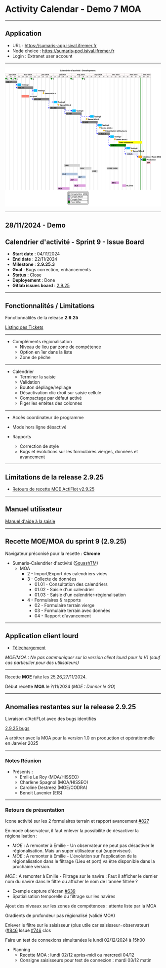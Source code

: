 # Activity Calendar - Demo 7 MOA

---

## Application

- URL : https://sumaris-app.isival.ifremer.fr
- Node choice : https://sumaris-pod.isival.ifremer.fr
- Login : Extranet user account

---

![rec-activity-calendar-planning](/projects/activity-calendar/not/images/refonte-activity-calendar-planning-sprints.svg)

---

## 28/11/2024 - Demo

## Calendrier d'activité - Sprint 9 - Issue Board

- **Start date** : 04/11/2024
- **End date** : 22/11/2024
- **Milestone** : **2.9.25.3**
- **Goal** : Bugs correction, enhancements
- **Status** : Close
- **Deployement** : Done
- **Gitlab issues board** : [2.9.25](https://gitlab.ifremer.fr/sih-public/sumaris/sumaris-app/-/boards/873?label_name[]=ACTIFLOT&milestone_title=2.9.25)

---

## Fonctionnalités / Limitations

Fonctionnalités de la release **2.9.25**

[Listing des Tickets](https://gitlab.ifremer.fr/sih-public/sumaris/sumaris-doc/-/blob/master/projects/activity-calendar/not/not-24-001-calendrier-refonte-sprints-board.md#calendrier-dactivité---sprint-9---issue-board) 

---

- Compléments régionalisation
  - Niveau de lieu par zone de compétence
  - Option en 1er dans la liste
  - Zone de pêche

---

- Calendrier
  - Terminer la saisie
  - Validation
  - Bouton dépliage/repliage
  - Désactivation clic droit sur saisie cellule
  - Compactage par défaut activé
  - Figer les entêtes des colonnes

---

- Accès coordinateur de programme

- Mode hors ligne désactivé

- Rapports
  - Correction de style
  - Bugs et évolutions sur les formulaires vierges, données et avancement

---

## Limitations de la release **2.9.25**
- [Retours de recette MOE ActiFlot v2.9.25](https://gitlab.ifremer.fr/sih-public/sumaris/sumaris-doc/-/blob/master/projects/activity-calendar/rec/rec-24-006-activity-calendar-refonte-recette-2.9.25.md)

---

## Manuel utilisateur

[Manuel d'aide à la saisie](https://gitlab.ifremer.fr/sih-public/sumaris/sumaris-doc/-/blob/master/user-manual/user-activity-calendar-manual/user-activity-calendar-manual.md)

---

## Recette MOE/MOA du sprint 9 (**2.9.25**)

Navigateur préconisé pour la recette : **Chrome**

- Sumaris-Calendrier d'activité ([SquashTM](http://visi-common-squash.ifremer.fr:8080/squash/login))
  - MOA
      - 2 - Import/Export des calendriers vides
      - 3 - Collecte de données
          * 01.01 - Consultation des calendriers
          * 01.02 - Saisie d'un calendrier
          * 01.03 - Saisie d'un calendrier-régionalisation
      - 4 - Formulaires & rapports
          * 02 - Formulaire terrain vierge
          * 03 - Formulaire terrain avec données
          * 04 - Rapport d'avancement

---

## Application client lourd

- [Téléchargement](https://gitlab.ifremer.fr/api/v4/projects/sih-public%2Fsumaris%2Fsumaris-app/packages/generic/sumaris-app/2.9.25.3/sumaris-app-2.9.25.3-windows-x64.exe)

_MOE/MOA : Ne pas communiquer sur la version client lourd pour la V1 (sauf cas particulier pour des utilisateurs)_

---

Recette **MOE** faite les 25,26,27/11/2024. 

Début recette **MOA** le ?/11/2024 (_MOE : Donner le GO_)

---

## Anomalies restantes sur la release 2.9.25

Livraison d'ActiFLot avec des bugs identifiés 

[2.9.25 bugs](https://gitlab.ifremer.fr/sih-public/sumaris/sumaris-doc/-/blob/master/projects/activity-calendar/mex/mex-24-002-issues-report-2.9.md)

A arbitrer avec la MOA pour la version 1.0 en production et opérationnelle en Janvier 2025

---

### Notes Réunion

- Présents :
    - Emilie Le Roy (MOA/HISSEO)
    - Charlène Spagnol (MOA/HISSEO)
    - Caroline Destreez (MOE/CODRA)
    - Benoit Lavenier (EIS)

---

### Retours de présentation 

Icone activité sur les 2 formulaires terrain et rapport avancement  [#827](https://gitlab.ifremer.fr/sih-public/sumaris/sumaris-app/-/issues/827)

En mode observateur, il faut enlever la possibilité de désactiver la régionalisation : 
- _MOE_ : A remonter à Emilie - Un observateur ne peut pas désactiver le régionalisation. Mais un super utilisateur oui (superviseur).
- _MOE_ : A remonter à Emilie - L'évolution sur l'application de la régionalisation dans le filtrage (Lieu et port) va être disponible dans la prochaine version. 

_MOE_ : A remonter à Emilie - Filtrage sur le navire : Faut il afficher le dernier nom du navire dans le filtre ou afficher le nom de l'année filtrée ?
- Exemple capture d'écran [#639](https://gitlab.ifremer.fr/sih-public/sumaris/sumaris-app/-/issues/639)
- Spatialisation temporelle du filtrage sur les navires

Ajout des niveaux sur les zones de compétences : attente liste par la MOA

Gradients de profondeur pas régionalisé (validé MOA)

Enlever le filtre sur le saisisseur (plus utile car saisisseur=observateur) ([#846](https://gitlab.ifremer.fr/sih-public/sumaris/sumaris-app/-/issues/846)
Issue [#746](https://gitlab.ifremer.fr/sih-public/sumaris/sumaris-app/-/issues/746) clos

Faire un test de connexions simultanées le lundi 02/12/2024 à 15h00

- Planning 
  - Recette MOA : lundi 02/12 après-midi ou mercredi 04/12
  - Consigne saisisseurs pour test de connexion : mardi 03/12 matin